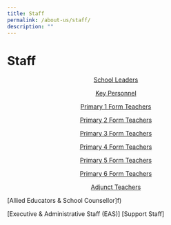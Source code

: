 ```yaml
---
title: Staff
permalink: /about-us/staff/
description: ""
---
```

# Staff
<p style="text-align: center;"><a href="/files/About%20Us/SLs.pdf" target="_blank">School Leaders</a></p>

<p style="text-align: center;"><a href="/files/About%20Us/KP_2022.pdf" target="_blank">Key Personnel</a></p>

<p style="text-align: center;"><a href="/files/About%20Us/P1_FT_2022.pdf" target="_blank">Primary 1 Form Teachers</a></p>

<p style="text-align: center;"><a href="/files/About%20Us/P2_FT_2022.pdf" target="_blank">Primary 2 Form Teachers</a></p>

<p style="text-align: center;"><a href="/files/About%20Us/P3_FT_2022.pdf" target="_blank">Primary 3 Form Teachers</a></p>

<p style="text-align: center;"><a href="/files/About%20Us/P4_FT.pdf" target="_blank">Primary 4 Form Teachers</a></p>

<p style="text-align: center;"><a href="/files/About%20Us/P5_FT_2022.pdf" target="_blank">Primary 5 Form Teachers</a></p>

<p style="text-align: center;"><a href="/files/About%20Us/P6_FT_2022.pdf" target="_blank">Primary 6 Form Teachers</a></p>

<p style="text-align: center;"><a href="/files/About%20Us/Adjunct_Teachers_2022.pdf" target="_blank">Adjunct Teachers</a></p>


[Allied Educators & School Counsellor]f)  

[Executive & Administrative Staff (EAS)]
[Support Staff]
